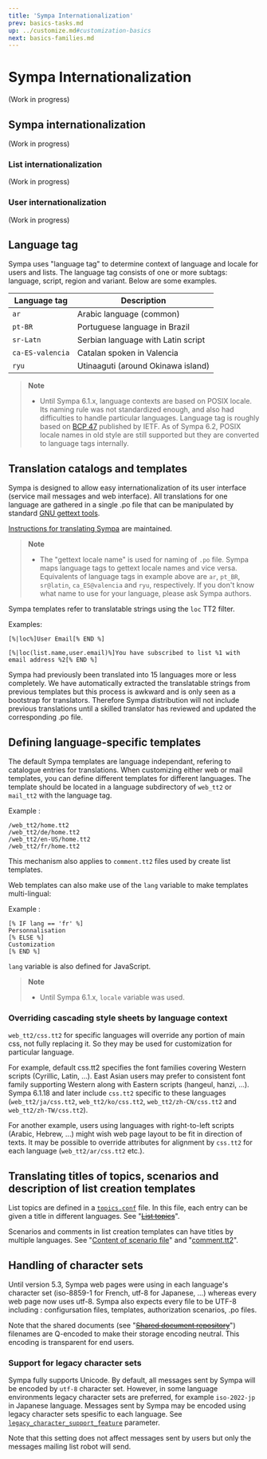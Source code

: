 ```yaml
---
title: 'Sympa Internationalization'
prev: basics-tasks.md
up: ../customize.md#customization-basics
next: basics-families.md
---
```


Sympa Internationalization
==========================

(Work in progress)

Sympa internationalization
--------------------------

(Work in progress)

### List internationalization

(Work in progress)

### User internationalization

(Work in progress)

Language tag
------------

Sympa uses "language tag" to determine context of language and locale for users and lists. The language tag consists of one or more subtags: language, script, region and variant. Below are some examples.

| Language tag     | Description                        |
|------------------|------------------------------------|
| `ar`             | Arabic language (common)           |
| `pt-BR`          | Portuguese language in Brazil      |
| `sr-Latn`        | Serbian language with Latin script |
| `ca-ES-valencia` | Catalan spoken in Valencia         |
| `ryu`            | Utinaaguti (around Okinawa island) |

> **Note**
>
>   * Until Sympa 6.1.x, language contexts are based on POSIX locale. Its naming rule was not standardized enough, and also had difficulties to handle particular languages. Language tag is roughly based on [BCP 47](https://tools.ietf.org/html/bcp47) published by IETF. As of Sympa 6.2, POSIX locale names in old style are still supported but they are converted to language tags internally.

Translation catalogs and templates
----------------------------------

Sympa is designed to allow easy internationalization of its user interface (service mail messages and web interface). All translations for one language are gathered in a single .po file that can be manipulated by standard [GNU gettext tools](https://www.gnu.org/software/gettext/#introduction).

[Instructions for translating Sympa](https://translate.sympa.community/pages/help) are maintained.

> **Note**
>
>   * The "gettext locale name" is used for naming of `.po` file. Sympa maps language tags to gettext locale names and vice versa. Equivalents of language tags in example above are `ar`, `pt_BR`, `sr@latin`, `ca_ES@valencia` and `ryu`, respectively. If you don't know what name to use for your language, please ask Sympa authors.

Sympa templates refer to translatable strings using the `loc` TT2 filter.

Examples:

``` code
[%|loc%]User Email[% END %]
```

``` code
[%|loc(list.name,user.email)%]You have subscribed to list %1 with email address %2[% END %]
```

Sympa had previously been translated into 15 languages more or less completely. We have automatically extracted the translatable strings from previous templates but this process is awkward and is only seen as a bootstrap for translators. Therefore Sympa distribution will not include previous translations until a skilled translator has reviewed and updated the corresponding .po file.

Defining language-specific templates
------------------------------------

The default Sympa templates are language independant, refering to catalogue entries for translations. When customizing either web or mail templates, you can define different templates for different languages. The template should be located in a language subdirectory of `web_tt2` or `mail_tt2` with the language tag.

Example :

``` code
/web_tt2/home.tt2
/web_tt2/de/home.tt2
/web_tt2/en-US/home.tt2
/web_tt2/fr/home.tt2
```

This mechanism also applies to `comment.tt2` files used by create list templates.

Web templates can also make use of the `lang` variable to make templates multi-lingual:

Example :

``` code
[% IF lang == 'fr' %]
Personnalisation
[% ELSE %]
Customization
[% END %]
```

`lang` variable is also defined for JavaScript.

> **Note**
>
>   * Until Sympa 6.1.x, `locale` variable was used.

### Overriding cascading style sheets by language context

`web_tt2/css.tt2` for specific languages will override any portion of main css, not fully replacing it. So they may be used for customization for particular language.

For example, default css.tt2 specifies the font families covering Western scripts (Cyrillic, Latin, ...). East Asian users may prefer to consistent font family supporting Western along with Eastern scripts (hangeul, hanzi, ...). Sympa 6.1.18 and later include `css.tt2` specific to these languages (`web_tt2/ja/css.tt2`, `web_tt2/ko/css.tt2`, `web_tt2/zh-CN/css.tt2` and `web_tt2/zh-TW/css.tt2`).

For another example, users using languages with right-to-left scripts (Arabic, Hebrew, ...) might wish web page layout to be fit in direction of texts. It may be possible to override attributes for alignment by `css.tt2` for each language (`web_tt2/ar/css.tt2` etc.).

Translating titles of topics, scenarios and description of list creation templates
----------------------------------------------------------------------------------

List topics are defined in a [`topics.conf`](/gpldoc/man/topics.conf.5.html) file.
In this file, each entry can be given a title in different languages.  See "~~[List topics](../customize/list-topics.md)~~".

Scenarios and comments in list creation templates can have titles by multiple languages. See "[Content of scenario file](basics-scenarios.md#content-of-scenario-file)" and "[comment.tt2](../admin/list-creation.md#commenttt2)".

Handling of character sets
--------------------------

Until version 5.3, Sympa web pages were using in each language's character set (iso-8859-1 for French, utf-8 for Japanese, ...) whereas every web page now uses utf-8. Sympa also expects every file to be UTF-8 including : configursation files, templates, authorization scenarios, .po files.

Note that the shared documents (see "~~[Shared document repository](../customize/shared-repository.md)~~") filenames are Q-encoded to make their storage encoding neutral. This encoding is transparent for end users.

### Support for legacy character sets

Sympa fully supports Unicode. By default, all messages sent by Sympa will be encoded by `utf-8` character set. However, in some language environments legacy character sets are preferred, for example `iso-2022-jp` in Japanese language. Messages sent by Sympa may be encoded using legacy character sets spesific to each language. See [`legacy_character_support_feature`](/gpldoc/man/sympa_config.5.html#legacy_character_support_feature) parameter.

Note that this setting does not affect messages sent by users but only the messages mailing list robot will send.
